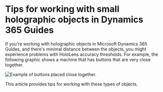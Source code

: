 

# Tips for working with small holographic objects in Dynamics 365 Guides

If you're working with holographic objects in Microsoft Dynamics 365 Guides, and there's minimal distance between the objects, you might experience problems with HoloLens accuracy thresholds. For example, the following graphic shows a machine that has buttons that are very close together.

![Example of buttons placed close together.](media/small-holograms-example.png "Example of buttons placed close together")

This article provides tips for working with these types of objects.

